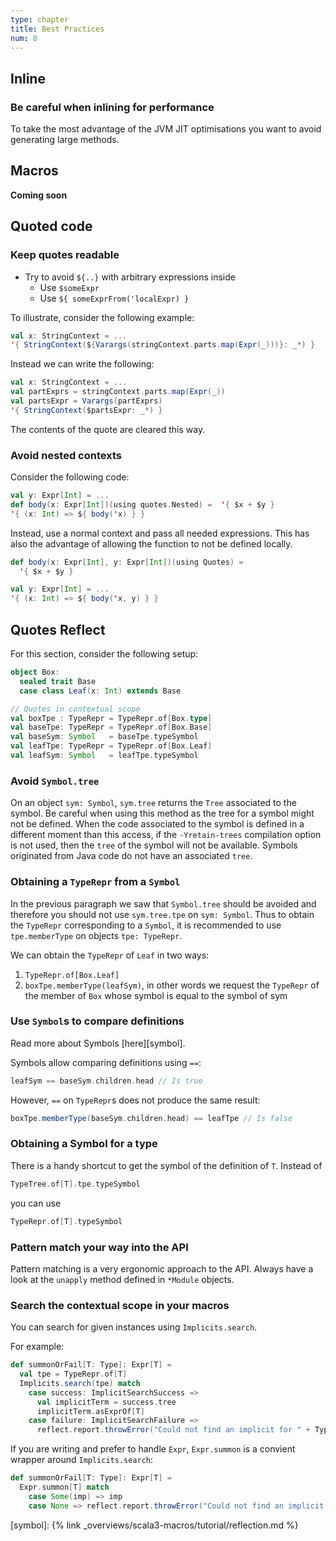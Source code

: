 ```yaml
---
type: chapter
title: Best Practices
num: 8
---
```

## Inline

### Be careful when inlining for performance
To take the most advantage of the JVM JIT optimisations you want to avoid generating large methods.


## Macros
**Coming soon**


## Quoted code

### Keep quotes readable
* Try to avoid `${..}` with arbitrary expressions inside
  * Use `$someExpr`
  * Use `${ someExprFrom('localExpr) }`

To illustrate, consider the following example:
```scala
val x: StringContext = ...
'{ StringContext(${Varargs(stringContext.parts.map(Expr(_)))}: _*) }
```
Instead we can write the following:

```scala
val x: StringContext = ...
val partExprs = stringContext.parts.map(Expr(_))
val partsExpr = Varargs(partExprs)
'{ StringContext($partsExpr: _*) }
```
The contents of the quote are cleared this way.

### Avoid nested contexts

Consider the following code:

```scala
val y: Expr[Int] = ...
def body(x: Expr[Int])(using quotes.Nested) =  '{ $x + $y }
'{ (x: Int) => ${ body('x) } }
```

Instead, use a normal context and pass all needed expressions.
This has also the advantage of allowing the function to not be defined locally.
```scala
def body(x: Expr[Int], y: Expr[Int])(using Quotes) =
  '{ $x + $y }

val y: Expr[Int] = ...
'{ (x: Int) => ${ body('x, y) } }
```

## Quotes Reflect

For this section, consider the following setup:

```scala
object Box:
  sealed trait Base
  case class Leaf(x: Int) extends Base

// Quotes in contextual scope
val boxTpe : TypeRepr = TypeRepr.of[Box.type]
val baseTpe: TypeRepr = TypeRepr.of[Box.Base]
val baseSym: Symbol   = baseTpe.typeSymbol
val leafTpe: TypeRepr = TypeRepr.of[Box.Leaf]
val leafSym: Symbol   = leafTpe.typeSymbol
```

### Avoid `Symbol.tree`

On an object `sym: Symbol`, `sym.tree` returns the `Tree` associated to the
symbol. Be careful when using this method as the tree for a symbol might not be
defined. When the code associated to the symbol is defined in a different
moment than this access, if the `-Yretain-trees` compilation option is not
used, then the `tree` of the symbol will not be available. Symbols originated
from Java code do not have an associated `tree`.

### Obtaining a `TypeRepr` from a `Symbol`

In the previous paragraph we saw that `Symbol.tree` should be avoided and therefore
you should not use `sym.tree.tpe` on `sym: Symbol`.
Thus to obtain the `TypeRepr` corresponding to a `Symbol`, it is recommended
to use `tpe.memberType` on objects `tpe: TypeRepr`.

We can obtain the `TypeRepr` of `Leaf` in two ways:
  1. `TypeRepr.of[Box.Leaf]`
  2. `boxTpe.memberType(leafSym)`, in other words we request
  the `TypeRepr` of the member of `Box` whose symbol is equal to the symbol of sym

### Use `Symbol`s to compare definitions

Read more about Symbols [here][symbol].

Symbols allow comparing definitions using `==`:
```scala
leafSym == baseSym.children.head // Is true
```

However, `==` on `TypeRepr`s does not produce the same result:
```scala
boxTpe.memberType(baseSym.children.head) == leafTpe // Is false
```

### Obtaining a Symbol for a type

There is a handy shortcut to get the symbol of the definition of `T`.
Instead of

```scala
TypeTree.of[T].tpe.typeSymbol
```
you can use

```scala
TypeRepr.of[T].typeSymbol
```

### Pattern match your way into the API

Pattern matching is a very ergonomic approach to the API. Always have a look at
the `unapply` method defined in `*Module` objects.

### Search the contextual scope in your macros

You can search for given instances using `Implicits.search`.

For example:

```scala
def summonOrFail[T: Type]: Expr[T] =
  val tpe = TypeRepr.of[T]
  Implicits.search(tpe) match
    case success: ImplicitSearchSuccess =>
      val implicitTerm = success.tree
      implicitTerm.asExprOf[T]
    case failure: ImplicitSearchFailure =>
      reflect.report.throwError("Could not find an implicit for " + Type.show[T])
```

If you are writing and prefer to handle `Expr`, `Expr.summon` is a
convient wrapper around `Implicits.search`:

```scala
def summonOrFail[T: Type]: Expr[T] =
  Expr.summon[T] match
    case Some(imp) => imp
    case None => reflect.report.throwError("Could not find an implicit for " + Type.show[T])
```

[symbol]: {% link _overviews/scala3-macros/tutorial/reflection.md %}
